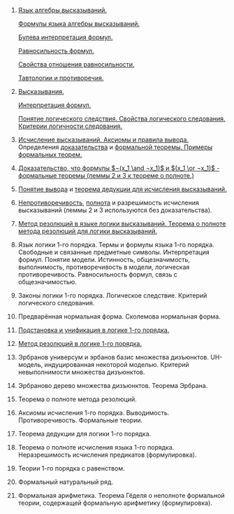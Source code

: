 1. [Язык алгебры высказываний.](../0/lang) 

   [Формулы языка алгебры высказываний.](../0/lang#header-n34)

   [Булева интерпретация формул.](../0/lang#header-n56) 

   [Равносильность формул.](../0/equiv) 

   [Свойства отношения равносильности.](../0/equiv#header-n11) 

   [Тавтологии и противоречия.](../0/lang#header-n133)

2. [Высказывания.](../0/lang#header-n7) 

   [Интерпретация формул.](../0/lang#header-n69) 

   [Понятие логического следствия. Свойства логического следования. Критерии логичности следования.](../0/result)

3. [Исчисление высказываний. Аксиомы и правила вывода.](../0/system#header-n53) Определения [доказательства](../0/system#header-n107) и [формальной теоремы. Примеры формальных теорем.](../0/system#header-n41)

4. [Доказательство, что формулы $¬(x_1 \and ¬x_1)$ и $(x_1 \or ¬x_1)$ - формальные теоремы (леммы 2 и 3 к теореме о полноте.)](../0/full)

5. [Понятие вывода](../0/system#header-n128) и [теорема дедукции для исчисления высказываний.](../0/deduction) 

6. [Непротиворечивость](../0/system#header-n44), [полнота](../0/system#header-n49) и разрешимость исчисления высказываний (леммы 2 и 3 используются без доказательства). 

7. [Метод резолюций в языке логики высказываний. Теорема о полноте метода резолюций для логики высказываний.](../0/resolution)

8. Язык логики 1-го порядка. Термы и формулы языка 1-го порядка. Свободные и связанные предметные символы. Интерпретация формул. Понятие модели. Истинность, общезначимость, выполнимость, противоречивость в модели, логическая противоречивость. Равносильность формул, связь с общезначимостью. 

9. Законы логики 1-го порядка. Логическое следствие. Критерий логического следования. 

10. Предварённая нормальная форма. Сколемова нормальная форма. 

11. [Подстановка и унификация в логике 1-го порядка.](../1/unification) 

12. [Метод резолюций в логике 1-го порядка.](../1/resolution)

13. Эрбранов универсум и эрбанов базис множества дизъюнктов. UH-модель, индуцированная некоторой моделью. Критерий невыполнимости множества дизъюнктов. 

14. Эрбраново дерево множества дизъюнктов. Теорема Эрбрана. 

15. Теорема о полноте метода резолюций. 

16. Аксиомы исчисления 1-го порядка. Выводимость. Противоречивость. Формальные теории. 

17. Теорема дедукции для логики 1-го порядка. 

18. Теорема о полноте исчисления языка 1-го порядка. Неразрешимость исчисления предикатов (формулировка). 

19. Теории 1-го порядка с равенством. 

20. Формальный натуральный ряд. 

21. Формальная арифметика. Теорема Гёделя о неполноте формальной теории, содержащей формальную арифметику (формулировка). 